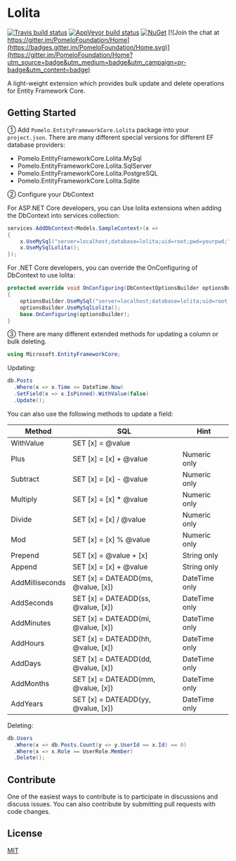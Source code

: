 # Lolita

[![Travis build status](https://img.shields.io/travis/PomeloFoundation/Lolita.svg?label=travis-ci&branch=master&style=flat-square)](https://travis-ci.org/PomeloFoundation/Lolita)
[![AppVeyor build status](https://img.shields.io/appveyor/ci/Kagamine/Lolita/master.svg?label=appveyor&style=flat-square)](https://ci.appveyor.com/project/Kagamine/lolita/branch/master) [![NuGet](https://img.shields.io/nuget/v/Pomelo.EntityFrameworkCore.Lolita.svg?style=flat-square&label=nuget)](https://www.nuget.org/packages/Pomelo.EntityFrameworkCore.Lolita/) [![Join the chat at https://gitter.im/PomeloFoundation/Home](https://badges.gitter.im/PomeloFoundation/Home.svg)](https://gitter.im/PomeloFoundation/Home?utm_source=badge&utm_medium=badge&utm_campaign=pr-badge&utm_content=badge)

A light-weight extension which provides bulk update and delete operations for Entity Framework Core.

## Getting Started

① Add `Pomelo.EntityFrameworkCore.Lolita` package into your `project.json`. There are many different special versions for different EF database providers:

- Pomelo.EntityFrameworkCore.Lolita.MySql
- Pomelo.EntityFrameworkCore.Lolita.SqlServer
- Pomelo.EntityFrameworkCore.Lolita.PostgreSQL
- Pomelo.EntityFrameworkCore.Lolita.Sqlite

② Configure your DbContext

For ASP.NET Core developers, you can Use lolita extensions when adding the DbContext into services collection:

```c#
services.AddDbContext<Models.SampleContext>(x =>
{
    x.UseMySql("server=localhost;database=lolita;uid=root;pwd=yourpwd;");
    x.UseMySqlLolita();
});
```

For .NET Core developers, you can override the OnConfiguring of DbContext to use lolita:

```c#
protected override void OnConfiguring(DbContextOptionsBuilder optionsBuilder)
{
    optionsBuilder.UseMySql("server=localhost;database=lolita;uid=root;pwd=yourpwd;");
    optionsBuilder.UseMySqlLolita();
    base.OnConfiguring(optionsBuilder);
}
```

③ There are many different extended methods for updating a column or bulk deleting.

```c#
using Microsoft.EntityFrameworkCore;
```

Updating:

```c#
db.Posts
  .Where(x => x.Time <= DateTime.Now)
  .SetField(x => x.IsPinned).WithValue(false)
  .Update();
```

You can also use the following methods to update a field:

| Method | SQL | Hint |
|--------|-----|------|
|WithValue| SET [x] = @value |  |
|Plus| SET [x] = [x] + @value | Numeric only |
|Subtract| SET [x] = [x] - @value | Numeric only |
|Multiply| SET [x] = [x] * @value | Numeric only |
|Divide| SET [x] = [x] / @value | Numeric only |
|Mod| SET [x] = [x] % @value | Numeric only |
|Prepend| SET [x] = @value + [x] | String only |
|Append| SET [x] = [x] + @value | String only |
|AddMilliseconds| SET [x] = DATEADD(ms, @value, [x]) | DateTime only|
|AddSeconds| SET [x] = DATEADD(ss, @value, [x]) | DateTime only|
|AddMinutes| SET [x] = DATEADD(mi, @value, [x]) | DateTime only|
|AddHours| SET [x] = DATEADD(hh, @value, [x]) | DateTime only|
|AddDays| SET [x] = DATEADD(dd, @value, [x]) | DateTime only|
|AddMonths| SET [x] = DATEADD(mm, @value, [x]) | DateTime only|
|AddYears| SET [x] = DATEADD(yy, @value, [x]) | DateTime only|

Deleting:

```c#
db.Users
  .Where(x => db.Posts.Count(y => y.UserId == x.Id) == 0)
  .Where(x => x.Role == UserRole.Member)
  .Delete();
```

## Contribute

One of the easiest ways to contribute is to participate in discussions and discuss issues. You can also contribute by submitting pull requests with code changes.

## License

[MIT](https://github.com/PomeloFoundation/Lolita/blob/master/LICENSE)
